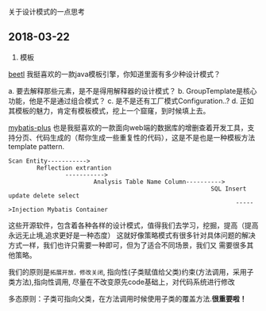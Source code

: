 关于设计模式的一点思考

## 2018-03-22

1. 模板

[beetl][1] 我挺喜欢的一款java模板引擎，你知道里面有多少种设计模式？

a. 要去解释那些元素，是不是得用解释器的设计模式？
b. GroupTemplate是核心功能，他是不是通过组合模式？
c. 是不是还有工厂模式Configuration..?
d. 正如其模板的魅力，肯定有模板模式，挖上一个窟窿，到时候填上去。


[mybatis-plus][2] 也是我挺喜欢的一款面向web端的数据库的增删查着开发工具，支持分页、代码生成的（帮你生成一些重复性的代码），这是不是也是一种模板方法template pattern.

    Scan Entity----------->
            Reflection extrantion
                    ----------->
                            Analysis Table Name Column---------->
                                                             SQL Insert update delete select 
                                                                    ----->Injection Mybatis Container

这些开源软件，包含着各种各样的设计模式，值得我们去学习，挖掘，提高（提高永远无止境,追求更好是一种态度）
这就好像策略模式有很多针对具体问题的解决方式一样，我们也许只需要一种即可，但为了适合不同场景，我们又
需要很多其他策略。

我们的原则是`拓展开放，修改关闭`, 指向性(子类赋值给父类)约束(方法调用，采用子类方法),指向性调用,
尽量在不改变原先code基础上，对代码系统进行修改

多态原则：子类可指向父类，在方法调用时候使用子类的覆盖方法.**很重要啦！**


[1]:http://ibeetl.com/guide/#beetl 
[2]:http://mp.baomidou.com/#/?id=%E7%AE%80%E4%BB%8B 

